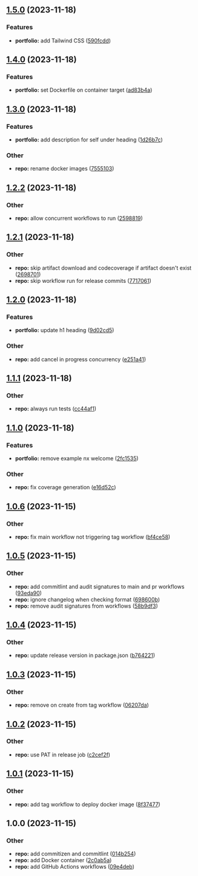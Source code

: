 ## [1.5.0](https://github.com/jasonruesch/jasonruesch/compare/v1.4.0...v1.5.0) (2023-11-18)


### Features

* **portfolio:** add Tailwind CSS ([590fcdd](https://github.com/jasonruesch/jasonruesch/commit/590fcdd1f22e7ddb1c72d22f3b30f7d0df0387dd))

## [1.4.0](https://github.com/jasonruesch/jasonruesch/compare/v1.3.0...v1.4.0) (2023-11-18)


### Features

* **portfolio:** set Dockerfile on container target ([ad83b4a](https://github.com/jasonruesch/jasonruesch/commit/ad83b4a203638d2e4c278057994db95c9b6d0da3))

## [1.3.0](https://github.com/jasonruesch/jasonruesch/compare/v1.2.2...v1.3.0) (2023-11-18)


### Features

* **portfolio:** add description for self under heading ([1d26b7c](https://github.com/jasonruesch/jasonruesch/commit/1d26b7c5c71a3b82b321b0eed25f41a777c8af13))


### Other

* **repo:** rename docker images ([7555103](https://github.com/jasonruesch/jasonruesch/commit/7555103f2490e8ff56cea1a0533395cd34d0e85a))

## [1.2.2](https://github.com/jasonruesch/jasonruesch/compare/v1.2.1...v1.2.2) (2023-11-18)


### Other

* **repo:** allow concurrent workflows to run ([2598819](https://github.com/jasonruesch/jasonruesch/commit/259881931eb8739eb70c542a76ba9e16908b15a8))

## [1.2.1](https://github.com/jasonruesch/jasonruesch/compare/v1.2.0...v1.2.1) (2023-11-18)


### Other

* **repo:** skip artifact download and codecoverage if artifact doesn't exist ([2698701](https://github.com/jasonruesch/jasonruesch/commit/26987018ce5e7b5dda9bc29b843f68030999d2eb))
* **repo:** skip workflow run for release commits ([7717061](https://github.com/jasonruesch/jasonruesch/commit/77170612a83fb20182dba6f75be5c5d5bcd26bef))

## [1.2.0](https://github.com/jasonruesch/jasonruesch/compare/v1.1.1...v1.2.0) (2023-11-18)


### Features

* **portfolio:** update h1 heading ([9d02cd5](https://github.com/jasonruesch/jasonruesch/commit/9d02cd5efe0048514a11c46cb0da53e42a40890b))


### Other

* **repo:** add cancel in progress concurrency ([e251a41](https://github.com/jasonruesch/jasonruesch/commit/e251a41b72bc88f6d06a03232208cf1800031987))

## [1.1.1](https://github.com/jasonruesch/jasonruesch/compare/v1.1.0...v1.1.1) (2023-11-18)


### Other

* **repo:** always run tests ([cc44af1](https://github.com/jasonruesch/jasonruesch/commit/cc44af144bbe35c63753b0bd9084bde0e67609c9))

## [1.1.0](https://github.com/jasonruesch/jasonruesch/compare/v1.0.6...v1.1.0) (2023-11-18)


### Features

* **portfolio:** remove example nx welcome ([2fc1535](https://github.com/jasonruesch/jasonruesch/commit/2fc1535e50748159b7bb436a1dc31b400d1a37a4))


### Other

* **repo:** fix coverage generation ([e16d52c](https://github.com/jasonruesch/jasonruesch/commit/e16d52cfa3a62a050346c939e7450e0a0b44f773))

## [1.0.6](https://github.com/jasonruesch/jasonruesch/compare/v1.0.5...v1.0.6) (2023-11-15)


### Other

* **repo:** fix main workflow not triggering tag workflow ([bf4ce58](https://github.com/jasonruesch/jasonruesch/commit/bf4ce581429385fc2ce39ce46dd03cb9d0879b6d))

## [1.0.5](https://github.com/jasonruesch/jasonruesch/compare/v1.0.4...v1.0.5) (2023-11-15)


### Other

* **repo:** add commitlint and audit signatures to main and pr workflows ([93eda90](https://github.com/jasonruesch/jasonruesch/commit/93eda90da046ce6233c15459f2a088de483af8a0))
* **repo:** ignore changelog when checking format ([698600b](https://github.com/jasonruesch/jasonruesch/commit/698600b1e71a1d4be2d96fd041499224d2cc784b))
* **repo:** remove audit signatures from workflows ([58b9df3](https://github.com/jasonruesch/jasonruesch/commit/58b9df3483b29883c1c268d846ce29ebb633009c))

## [1.0.4](https://github.com/jasonruesch/jasonruesch/compare/v1.0.3...v1.0.4) (2023-11-15)


### Other

* **repo:** update release version in package.json ([b764221](https://github.com/jasonruesch/jasonruesch/commit/b764221c2cac847dde4f816c4027efc78d63ebf2))

## [1.0.3](https://github.com/jasonruesch/jasonruesch/compare/v1.0.2...v1.0.3) (2023-11-15)


### Other

* **repo:** remove on create from tag workflow ([06207da](https://github.com/jasonruesch/jasonruesch/commit/06207da5cce9c2bf34d0391bf84107ca11deb85e))

## [1.0.2](https://github.com/jasonruesch/jasonruesch/compare/v1.0.1...v1.0.2) (2023-11-15)


### Other

* **repo:** use PAT in release job ([c2cef2f](https://github.com/jasonruesch/jasonruesch/commit/c2cef2f46cd57486041fc11e5ea1d7fedc52baf9))

## [1.0.1](https://github.com/jasonruesch/jasonruesch/compare/v1.0.0...v1.0.1) (2023-11-15)


### Other

* **repo:** add tag workflow to deploy docker image ([8f37477](https://github.com/jasonruesch/jasonruesch/commit/8f374774544509f6a83f4dc70a24a75b013d051e))

## 1.0.0 (2023-11-15)


### Other

* **repo:** add commitizen and commitlint ([014b254](https://github.com/jasonruesch/jasonruesch/commit/014b254a8b722c6abefcb9c06c758a77fd848462))
* **repo:** add Docker container ([2c0ab5a](https://github.com/jasonruesch/jasonruesch/commit/2c0ab5aa08f89030cb0f3ab095dcd247d225df73))
* **repo:** add GitHub Actions workflows ([09e4deb](https://github.com/jasonruesch/jasonruesch/commit/09e4deb9caed5ef4c2e33ca568e065af50ec6506))
